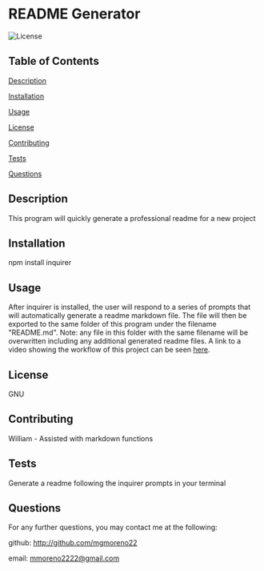 # README Generator
  ![License](https://img.shields.io/badge/LICENSE-GNU-GREEN)
  ## Table of Contents
  [Description](#description)

  [Installation](#installation)

  [Usage](#usage)

  [License](#license)

  [Contributing](#contributing)

  [Tests](#tests)

  [Questions](#questions)
  ## Description
  This program will quickly generate a professional readme for a new project
  ## Installation
  npm install inquirer
  ## Usage
  After inquirer is installed, the user will respond to a series of prompts that will automatically generate a readme markdown file. The file will then be exported to the same folder of this program under the filename "README.md". Note: any file in this folder with the same filename will be overwritten including any additional generated readme files.
  A link to a video showing the workflow of this project can be seen [here](https://drive.google.com/file/d/1KbBtYmDiWlSnFCj7oufGeQdtNc707FrS/view).
  ## License
  GNU
  ## Contributing
  William - Assisted with markdown functions
  ## Tests
  Generate a readme following the inquirer prompts in your terminal
  ## Questions
  For any further questions, you may contact me at the following:
  
github: http://github.com/mgmoreno22
  
email: mmoreno2222@gmail.com
  